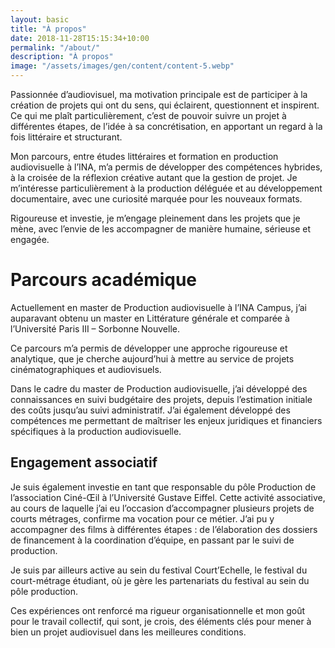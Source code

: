```yaml
---
layout: basic
title: "À propos"
date: 2018-11-28T15:15:34+10:00
permalink: "/about/"
description: "À propos"
image: "/assets/images/gen/content/content-5.webp"
---
```


Passionnée d’audiovisuel, ma motivation principale est de participer à la création de projets qui ont du sens, qui éclairent, questionnent et inspirent. Ce qui me plaît particulièrement, c’est de pouvoir suivre un projet à différentes étapes, de l’idée à sa concrétisation, en apportant un regard à la fois littéraire et structurant. 

Mon parcours, entre études littéraires et formation en production audiovisuelle à l’INA, m’a permis de développer des compétences hybrides, à la croisée de la réflexion créative autant que la gestion de projet. Je m’intéresse particulièrement à la production déléguée et au développement documentaire, avec une curiosité marquée pour les nouveaux formats.

Rigoureuse et investie, je m’engage pleinement dans les projets que je mène, avec l’envie de les accompagner de manière humaine, sérieuse et engagée.

# Parcours académique

Actuellement en master de Production audiovisuelle à l’INA Campus, j’ai auparavant obtenu un master en Littérature générale et comparée à l’Université Paris III – Sorbonne Nouvelle.

Ce parcours m’a permis de développer une approche rigoureuse et analytique, que je cherche aujourd’hui à mettre au service de projets cinématographiques et audiovisuels.

Dans le cadre du master de Production audiovisuelle, j’ai développé des connaissances en suivi budgétaire des projets, depuis l’estimation initiale des coûts jusqu’au suivi administratif. J’ai également développé des compétences me permettant de maîtriser les enjeux juridiques et financiers spécifiques à la production audiovisuelle.

## Engagement associatif

Je suis également investie en tant que responsable du pôle Production de l’association Ciné-Œil à l’Université Gustave Eiffel. Cette activité associative, au cours de laquelle j’ai eu l’occasion d’accompagner plusieurs projets de courts métrages, confirme ma vocation pour ce métier. J’ai pu y accompagner des films à différentes étapes : de l’élaboration des dossiers de financement à la coordination d’équipe, en passant par le suivi de production. 

Je suis par ailleurs active au sein du festival Court’Echelle, le festival du court-métrage étudiant, où je gère les partenariats du festival au sein du pôle production. 

Ces expériences ont renforcé ma rigueur organisationnelle et mon goût pour le travail collectif, qui sont, je crois, des éléments clés pour mener à bien un projet audiovisuel dans les meilleures conditions.